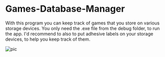 # Games-Database-Manager

With this program you can keep track of games that you store on various storage devices.
You only need the .exe file from the debug folder, to run the app.
I'd recommend to also to put adhesive labels on your storage devices, to help you keep track of them.

![pic](https://i.ibb.co/pr91SRx/ga.png)
